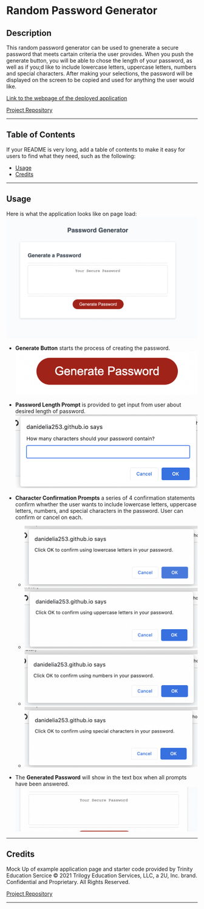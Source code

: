 # Random Password Generator

## Description

This random password generator can be used to gnenerate a secure password that meets cartain criteria the user provides. When you push the generate button, you will be able to chose the length of your password, as well as if you;d like to include lowercase letters, uppercase letters, numbers and special characters. After making your selections, the password will be displayed on the screen to be copied and used for anything the user would like. 

[Link to the webpage of the deployed application](https://danidelia253.github.io/random-password-generator/)

[Project Repository](https://github.com/DaniDelia253/random-password-generator)

---

## Table of Contents


If your README is very long, add a table of contents to make it easy for users to find what they need, such as the following:

* [Usage](#usage)
* [Credits](#credits)

---

## Usage

Here is what the application looks like on page load:
![Header with navigation links](./assets/Images/screenshot-application.png)

* **Generate Button** starts the process of creating the password.
    ![Generate Button](./assets/Images/screenshot-generate-button.png)

* **Password Length Prompt** is provided to get input from user about desired length of password.
    ![About Me Section](./assets/Images/screenshot-password-length-confirm.png)

* **Character Confirmation Prompts** a series of 4 confirmation statements confirm whwther the user wants to include lowercase letters, uppercase letters, numbers, and special characters in the password. User can confirm or cancel on each.
    * ![Lowercase Letter Confirmation](./assets/Images/screenshot-lowercase-confirm.png)
    * ![Uppercase Letter Confirmation](./assets/Images/screenshot-uppercase-confirm.png)
    * ![Number Confirmation](./assets/Images/screenshot-number-confirm.png)
    * ![Special Character Confirmation](./assets/Images/screenshot-special-character-confirm.png)

* The **Generated Password** will show in the text box when all prompts have been answered.
    ![Text Box that will conatin that generated password](./assets/Images/screenshot-textbox.png)

---

## Credits

Mock Up of example application page and starter code provided by Trinity Education Sercice © 2021 Trilogy Education Services, LLC, a 2U, Inc. brand. Confidential and Proprietary. All Rights Reserved.

[Project Repository](https://github.com/DaniDelia253/random-password-generator)


---